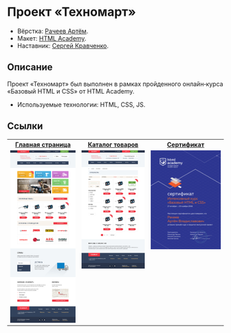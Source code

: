 # Проект «Техномарт»

* Вёрстка: [Рачеев Артём](https://github.com/cannaxus).
* Макет: [HTML Academy](https://htmlacademy.ru).
* Наставник: [Сергей Кравченко](https://github.com/sergeykravchenko).

## Описание
Проект «Техномарт» был выполнен в рамках пройденного онлайн‑курса «Базовый HTML и CSS» от HTML Academy.

* Используемые технологии: HTML, CSS, JS.

## Ссылки

<table>
  <tr>
  <th><a href="https://cannaxus.github.io/250035-technomart/index.html">Главная страница</a></th>
  <th><a href="https://cannaxus.github.io/250035-technomart/catalog.html">Каталог товаров</a></th>
  <th><a href="https://assets.htmlacademy.ru/certificates/intensive/29/250035.pdf">Сертификат</a></th>
  </tr>
  <tr valign="top">
    <td>
      <a href="https://raw.githubusercontent.com/Cannaxus/250035-technomart/master/img/preview_index.jpg" target="_blank">
        <img src="https://raw.githubusercontent.com/Cannaxus/250035-technomart/master/img/preview_index.jpg" width="270" alt="Главная страница">
      </a>
    </td>
    <td>
      <a href="https://raw.githubusercontent.com/Cannaxus/250035-technomart/master/img/preview_catalog.jpg" target="_blank"><img src="https://raw.githubusercontent.com/Cannaxus/250035-technomart/master/img/preview_catalog.jpg" width="270" alt="Страница каталог товаров"></a>
    </td>
    <td>
      <a href="https://assets.htmlacademy.ru/certificates/intensive/29/250035.pdf" target="_blank"><img src="https://raw.githubusercontent.com/Cannaxus/250035-technomart/master/img/preview_sertification.jpg" width="270" alt="Страница каталог товаров"></a>
    </td>
  </tr>
</table>

